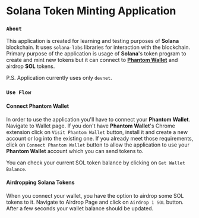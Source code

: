 # Solana Token Minting Application

### **`About`**

This application is created for learning and testing purposes of **Solana** blockchain. It uses `solana-labs` libraries for interaction with the blockchain. Primary purpose of the application is usage of **Solana**'s token program to create and mint new tokens but it can connect to **[Phantom Wallet](https://phantom.app/)** and airdrop **SOL** tokens.

P.S. Application currently uses only `devnet`.

### **`Use Flow`**

#### Connect Phantom Wallet

In order to use the application you'll have to connect your **Phantom Wallet**. Navigate to Wallet page. If you don't have **Phantom Wallet**'s Chrome extension click on `Visit Phantom Wallet` button, install it and create a new account or log into the existing one. If you already meet those requirements, click on `Connect Phantom Wallet` button to allow the application to use your **Phantom Wallet** account which you can send tokens to.

You can check your current SOL token balance by clicking on `Get Wallet Balance`.

#### Airdropping Solana Tokens

When you connect your wallet, you have the option to airdrop some SOL tokens to it. Navigate to Airdrop Page and click on `Airdrop 1 SOL` button. After a few seconds your wallet balance should be updated.